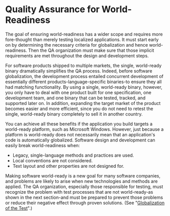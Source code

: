 

# Quality Assurance for World-Readiness

The goal of ensuring world-readiness has a wider scope and requires more fore-thought than merely testing localized applications. It must start early on by determining the necessary criteria for globalization and hence world-readiness. Then the QA organization must make sure that those implicit requirements are met throughout the design and development steps.

For software products shipped to multiple markets, the single, world-ready binary dramatically simplifies the QA process. Indeed, before software globalization, the development process entailed concurrent development of essentially different products-language-specific binaries-to ensure they all had matching functionality. By using a single, world-ready binary, however, you only have to deal with one product built for one specification, one development team, and one binary that can be tested, tracked, and supported later on. In addition, expanding the target market of the product becomes easier and more efficient, since you do not need to retest the single, world-ready binary completely to sell it in another country.

You can achieve all these benefits if the application you build targets a world-ready platform, such as Microsoft Windows. However, just because a platform is world-ready does not necessarily mean that an application's code is automatically globalized. Software design and development can easily break world-readiness when:

-   Legacy, single-language methods and practices are used.
-   Local conventions are not considered.
-   Text layout and other properties are not designed for.

Making software world-ready is a new goal for many software companies, and problems are likely to arise when new technologies and methods are applied. The QA organization, especially those responsible for testing, must recognize the problem with test processes that are not world-ready-as shown in the next section-and must be prepared to prevent those problems or reduce their negative effect through proven solutions. (See "[Globalization of the Test](https://msdn.microsoft.com/globalization/mt662415)".)


